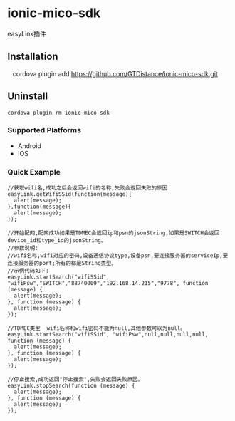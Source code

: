 # ionic-mico-sdk
easyLink插件
## Installation

    cordova plugin add https://github.com/GTDistance/ionic-mico-sdk.git
    
## Uninstall
    cordova plugin rm ionic-mico-sdk
    
### Supported Platforms

- Android
- iOS

### Quick Example
    //获取wifi名,成功之后会返回wifi的名称,失败会返回失败的原因
    easyLink.getWifiSSid(function(message){
      alert(message);
    },function(message){
      alert(message);
    });
    
    //开始配网,配网成功如果是TDMEC会返回ip和psn的jsonString,如果是SWITCH会返回device_id和type_id的jsonString。
    //参数说明:
    //wifi名称,wifi对应的密码,设备通信协议type,设备psn,要连接服务器的serviceIp,要连接服务器的port;所有的都是String类型。
    //示例代码如下:
    easyLink.startSearch("wifiSSid", "wifiPsw","SWITCH","88740009","192.168.14.215","9778", function (message) {
      alert(message);
    }, function (message) {
      alert(message);
    });
    
    //TDMEC类型  wifi名称和wifi密码不能为null,其他参数可以为null。
    easyLink.startSearch("wifiSSid", "wifiPsw",null,null,null,null, function (message) {
      alert(message);
    }, function (message) {
      alert(message);
    });

    //停止搜索,成功返回"停止搜索",失败会返回失败原因。
    easyLink.stopSearch(function (message) {
      alert(message);
    }, function (message) {
      alert(message);
    });
